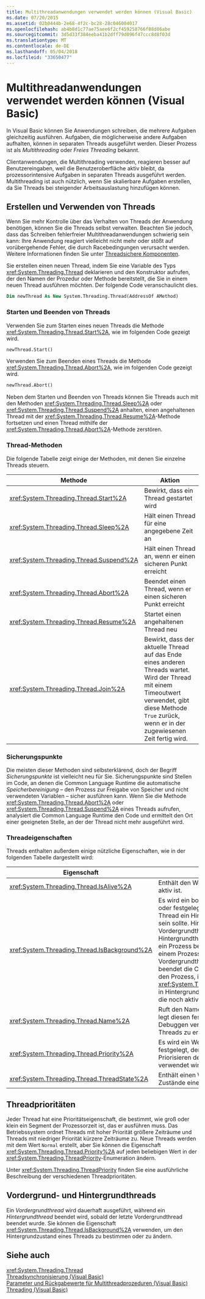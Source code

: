 ```yaml
---
title: Multithreadanwendungen verwendet werden können (Visual Basic)
ms.date: 07/20/2015
ms.assetid: 02b0444b-2e68-4f2c-bc28-28c046004017
ms.openlocfilehash: ab4b8d1c77ae75aee6f2cf459258766f88d86abe
ms.sourcegitcommit: 3d5d33f384eeba41b2dff79d096f47ccc8d8f03d
ms.translationtype: MT
ms.contentlocale: de-DE
ms.lasthandoff: 05/04/2018
ms.locfileid: "33650477"
---
```

# <a name="multithreaded-applications-visual-basic"></a>Multithreadanwendungen verwendet werden können (Visual Basic)
In Visual Basic können Sie Anwendungen schreiben, die mehrere Aufgaben gleichzeitig ausführen. Aufgaben, die möglicherweise andere Aufgaben aufhalten, können in separaten Threads ausgeführt werden. Dieser Prozess ist als *Multithreading* oder *Freies Threading* bekannt.  
  
 Clientanwendungen, die Multithreading verwenden, reagieren besser auf Benutzereingaben, weil die Benutzeroberfläche aktiv bleibt, da prozessorintensive Aufgaben in separaten Threads ausgeführt werden. Multithreading ist auch nützlich, wenn Sie skalierbare Aufgaben erstellen, da Sie Threads bei steigender Arbeitsauslastung hinzufügen können.  
  
## <a name="creating-and-using-threads"></a>Erstellen und Verwenden von Threads  
 Wenn Sie mehr Kontrolle über das Verhalten von Threads der Anwendung benötigen, können Sie die Threads selbst verwalten. Beachten Sie jedoch, dass das Schreiben fehlerfreier Multithreadanwendungen schwierig sein kann: Ihre Anwendung reagiert vielleicht nicht mehr oder stößt auf vorübergehende Fehler, die durch Racebedingungen verursacht werden. Weitere Informationen finden Sie unter [Threadsichere Komponenten](http://msdn.microsoft.com/library/4f7c7377-a782-4bd0-aaa3-9db8c12945ee).  
  
 Sie erstellen einen neuen Thread, indem Sie eine Variable des Typs <xref:System.Threading.Thread> deklarieren und den Konstruktor aufrufen, der den Namen der Prozedur oder Methode bereitstellt, die Sie in einem neuen Thread ausführen möchten. Der folgende Code veranschaulicht dies.  
  
```vb  
Dim newThread As New System.Threading.Thread(AddressOf AMethod)  
```  
  
### <a name="starting-and-stopping-threads"></a>Starten und Beenden von Threads  
 Verwenden Sie zum Starten eines neuen Threads die Methode <xref:System.Threading.Thread.Start%2A>, wie im folgenden Code gezeigt wird.  
  
```vb  
newThread.Start()  
```  
  
 Verwenden Sie zum Beenden eines Threads die Methode <xref:System.Threading.Thread.Abort%2A>, wie im folgenden Code gezeigt wird.  
  
```vb  
newThread.Abort()  
```  
  
 Neben dem Starten und Beenden von Threads können Sie Threads auch mit den Methoden <xref:System.Threading.Thread.Sleep%2A> oder <xref:System.Threading.Thread.Suspend%2A> anhalten, einen angehaltenen Thread mit der <xref:System.Threading.Thread.Resume%2A>-Methode fortsetzen und einen Thread mithilfe der <xref:System.Threading.Thread.Abort%2A>-Methode zerstören.  
  
### <a name="thread-methods"></a>Thread-Methoden  
 Die folgende Tabelle zeigt einige der Methoden, mit denen Sie einzelne Threads steuern.  
  
|Methode|Aktion|  
|------------|------------|  
|<xref:System.Threading.Thread.Start%2A>|Bewirkt, dass ein Thread gestartet wird|  
|<xref:System.Threading.Thread.Sleep%2A>|Hält einen Thread für eine angegebene Zeit an|  
|<xref:System.Threading.Thread.Suspend%2A>|Hält einen Thread an, wenn er einen sicheren Punkt erreicht|  
|<xref:System.Threading.Thread.Abort%2A>|Beendet einen Thread, wenn er einen sicheren Punkt erreicht|  
|<xref:System.Threading.Thread.Resume%2A>|Startet einen angehaltenen Thread neu|  
|<xref:System.Threading.Thread.Join%2A>|Bewirkt, dass der aktuelle Thread auf das Ende eines anderen Threads wartet. Wird der Thread mit einem Timeoutwert verwendet, gibt diese Methode `True` zurück, wenn er in der zugewiesenen Zeit fertig wird.|  
  
### <a name="safe-points"></a>Sicherungspunkte  
 Die meisten dieser Methoden sind selbsterklärend, doch der Begriff *Sicherungspunkte* ist vielleicht neu für Sie. Sicherungspunkte sind Stellen im Code, an denen die Common Language Runtime die automatische *Speicherbereinigung* – den Prozess zur Freigabe von Speicher und nicht verwendeten Variablen – sicher ausführen kann. Wenn Sie die Methode <xref:System.Threading.Thread.Abort%2A> oder <xref:System.Threading.Thread.Suspend%2A> eines Threads aufrufen, analysiert die Common Language Runtime den Code und ermittelt den Ort einer geeigneten Stelle, an der der Thread nicht mehr ausgeführt wird.  
  
### <a name="thread-properties"></a>Threadeigenschaften  
 Threads enthalten außerdem einige nützliche Eigenschaften, wie in der folgenden Tabelle dargestellt wird:  
  
|Eigenschaft|Wert|  
|--------------|-----------|  
|<xref:System.Threading.Thread.IsAlive%2A>|Enthält den Wert `True`, wenn ein Thread aktiv ist.|  
|<xref:System.Threading.Thread.IsBackground%2A>|Es wird ein boolescher Wert abgerufen oder festgelegt, der angibt, ob ein Thread ein Hintergrundthread ist oder sein sollte. Hintergrundthreads sind wie Vordergrundthreads, aber ein Hintergrundthread verhindert nicht, dass ein Prozess beendet wird. Sobald alle zu einem Prozess gehörenden Vordergrundthreads beendet wurden, beendet die Common Language Runtime den Prozess, indem die Methode <xref:System.Threading.Thread.Abort%2A> in Hintergrundthreads aufgerufen wird, die noch aktiv sind.|  
|<xref:System.Threading.Thread.Name%2A>|Ruft den Namen eines Threads ab oder legt diesen fest. Wird am häufigsten beim Debuggen verwendet, um einzelne Threads zu erkennen.|  
|<xref:System.Threading.Thread.Priority%2A>|Es wird ein Wert abgerufen oder festgelegt, der vom Betriebssystem zum Priorisieren der Threadplanung verwendet wird.|  
|<xref:System.Threading.Thread.ThreadState%2A>|Enthält einen Wert, der Zustand oder Zustände eines Threads beschreibt.|  
  
## <a name="thread-priorities"></a>Threadprioritäten  
 Jeder Thread hat eine Prioritätseigenschaft, die bestimmt, wie groß oder klein ein Segment der Prozessorzeit ist, das er ausführen muss. Das Betriebssystem ordnet Threads mit hoher Priorität größere Zeiträume und Threads mit niedriger Priorität kürzere Zeiträume zu. Neue Threads werden mit dem Wert `Normal` erstellt, aber Sie können die Eigenschaft <xref:System.Threading.Thread.Priority%2A> auf jeden beliebigen Wert in der <xref:System.Threading.ThreadPriority>-Enumeration ändern.  
  
 Unter <xref:System.Threading.ThreadPriority> finden Sie eine ausführliche Beschreibung der verschiedenen Threadprioritäten.  
  
## <a name="foreground-and-background-threads"></a>Vordergrund- und Hintergrundthreads  
 Ein *Vordergrundthread* wird dauerhaft ausgeführt, während ein *Hintergrundthread* beendet wird, sobald der letzte Vordergrundthread beendet wurde. Sie können die Eigenschaft <xref:System.Threading.Thread.IsBackground%2A> verwenden, um den Hintergrundzustand eines Threads zu bestimmen oder zu ändern.  
  
## <a name="see-also"></a>Siehe auch  
 <xref:System.Threading.Thread>  
 [Threadsynchronisierung (Visual Basic)](../../../../visual-basic/programming-guide/concepts/threading/thread-synchronization.md)  
 [Parameter und Rückgabewerte für Multithreadprozeduren (Visual Basic)](../../../../visual-basic/programming-guide/concepts/threading/parameters-and-return-values-for-multithreaded-procedures.md)  
 [Threading (Visual Basic)](../../../../visual-basic/programming-guide/concepts/threading/index.md)
